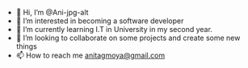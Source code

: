 - 👋 Hi, I’m @Ani-jpg-alt
- 👀 I’m interested in becoming a software developer
- 🌱 I’m currently learning I.T in University in my second year.
- 💞️ I’m looking to collaborate on some projects and create some new things
- 📫 How to reach me anitagmoya@gmail.com

<!---
Ani-jpg-alt/Ani-jpg-alt is a ✨ special ✨ repository because its `README.md` (this file) appears on your GitHub profile.
You can click the Preview link to take a look at your changes.
--->
